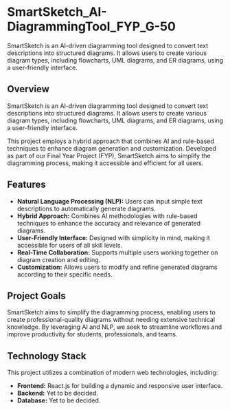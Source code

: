# SmartSketch_AI-DiagrammingTool_FYP_G-50
SmartSketch is an AI-driven diagramming tool designed to convert text descriptions into structured diagrams. It allows users to create various diagram types, including flowcharts, UML diagrams, and ER diagrams, using a user-friendly interface. 

## Overview

SmartSketch is an AI-driven diagramming tool designed to convert text descriptions into structured diagrams. It allows users to create various diagram types, including flowcharts, UML diagrams, and ER diagrams, using a user-friendly interface.

This project employs a hybrid approach that combines AI and rule-based techniques to enhance diagram generation and customization. Developed as part of our Final Year Project (FYP), SmartSketch aims to simplify the diagramming process, making it accessible and efficient for all users.
## Features

- **Natural Language Processing (NLP):** Users can input simple text descriptions to automatically generate diagrams.
- **Hybrid Approach:** Combines AI methodologies with rule-based techniques to enhance the accuracy and relevance of generated diagrams.
- **User-Friendly Interface:** Designed with simplicity in mind, making it accessible for users of all skill levels.
- **Real-Time Collaboration:** Supports multiple users working together on diagram creation and editing.
- **Customization:** Allows users to modify and refine generated diagrams according to their specific needs.

## Project Goals

SmartSketch aims to simplify the diagramming process, enabling users to create professional-quality diagrams without needing extensive technical knowledge. By leveraging AI and NLP, we seek to streamline workflows and improve productivity for students, professionals, and teams.

## Technology Stack

This project utilizes a combination of modern web technologies, including:

- **Frontend:** React.js for building a dynamic and responsive user interface.
- **Backend:** Yet to be decided.
- **Database:** Yet to be decided.
